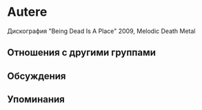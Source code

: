 # Autere

Дискография
"Being Dead Is A Place" 2009, Melodic Death Metal

## Отношения с другими группами


## Обсуждения


## Упоминания

